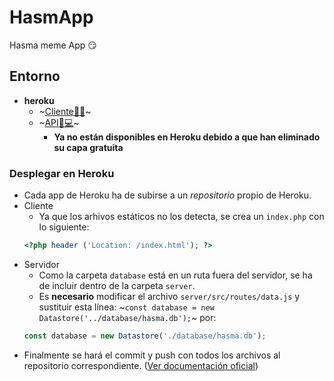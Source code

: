 # HasmApp

Hasma meme App 😏

## Entorno
* **heroku**
  * ~[Cliente👨💼](https://hasmapp.herokuapp.com/)~
  * ~[API👨💻](https://hasmapp-api.herokuapp.com/api)~
    * **Ya no están disponibles en Heroku debido a que han eliminado su capa gratuita**

### Desplegar en Heroku
* Cada app de Heroku ha de subirse a un *repositorio* propio de Heroku.
* Cliente
  * Ya que los arhivos estáticos no los detecta, se crea un `index.php` con lo siguiente:
  ```php
  <?php header ('Location: /index.html'); ?>
  ```
* Servidor
  * Como la carpeta `database` está en un ruta fuera del servidor, se ha de incluir dentro de la carpeta `server`.
  * Es **necesario** modificar el archivo `server/src/routes/data.js` y sustituir esta línea:
  ~`const database = new Datastore('../database/hasma.db');`~ por:
  ```js
  const database = new Datastore('./database/hasma.db');
  ```
* Finalmente se hará el commit y push con todos los archivos al repositorio correspondiente. ([Ver documentación oficial](https://devcenter.heroku.com/articles/git))
